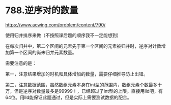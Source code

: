 788.逆序对的数量
==
https://www.acwing.com/problem/content/790/

使用归并排序来做（不按照课后题的顺序我不一定能想到）

在每次归并中，第二个区间的元素先于第一个区间的元素被归并时，逆序对计数增加第一个区间的尚未归并元素数量。

需要注意的是：

第一，注意结果增加的时机和具体增加的数量，需要仔细推导防止出错。

第二，注意数据范围，虽然数组元素本身在int型的范围内，数组元素个数最多十万，但是逆序对数量最多是99999！，已经超过了int型的上限。直接用lld吧，有64位。用lld能保证此题通过，但是实际上需要测试数据的配合。